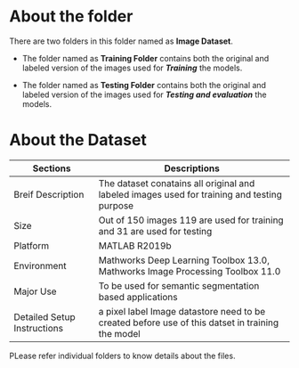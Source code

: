 # About the folder

There are two folders in this folder named as **Image Dataset**.

- The folder named as **Training Folder** contains both the original and labeled version of the images used for ***Training*** the models.

- The folder named as **Testing Folder** contains both the original and labeled version of the images used for ***Testing and evaluation*** the models.


# About the Dataset

| Sections   |  Descriptions  |
| -----------------   | --------    |
|Breif Description| The dataset conatains all original and labeled images used for training and testing purpose|
|Size|Out of 150 images 119 are used for training and 31 are used for testing|
|Platform|MATLAB R2019b|
|Environment|Mathworks Deep Learning Toolbox 13.0, Mathworks Image Processing Toolbox 11.0|
|Major Use|To be used for semantic segmentation based applications |
|Detailed Setup Instructions| a pixel label Image datastore need to be created before use of this datset in training the model| 



PLease refer individual folders to know details about the files.
